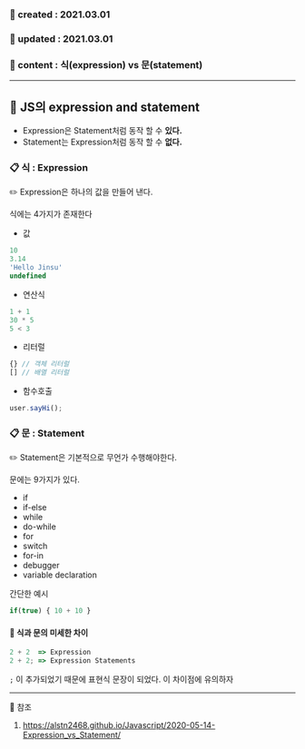 ### 📅 created : 2021.03.01
### 📅 updated : 2021.03.01
### 📝 content : 식(expression) vs 문(statement)

---

## 📝 JS의 expression and statement

- Expression은 Statement처럼 동작 할 수 **있다.**
- Statement는 Expression처럼 동작 할 수 **없다.**

### 📋 식 : Expression

✏️ Expression은 하나의 값을 만들어 낸다.

식에는 4가지가 존재한다

- 값

```js
10
3.14
'Hello Jinsu'
undefined
```

- 연산식

```js
1 + 1
30 * 5 
5 < 3
```

- 리터럴

```js
{} // 객체 리터럴
[] // 배열 리터럴
```

- 함수호출
```js
user.sayHi();
```

### 📋 문 : Statement

✏️ Statement은 기본적으로 무언가 수행해야한다.

문에는 9가지가 있다.

- if
- if-else
- while
- do-while
- for
- switch
- for-in
- debugger
- variable declaration

간단한 예시

```js
if(true) { 10 + 10 }
```

#### 📜 식과 문의 미세한 차이

```js
2 + 2  => Expression
2 + 2; => Expression Statements
```

`;` 이 추가되었기 때문에 표현식 문장이 되었다. 이 차이점에 유의하자

---

📰 참조

1. https://alstn2468.github.io/Javascript/2020-05-14-Expression_vs_Statement/
